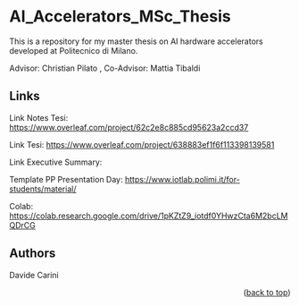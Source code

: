 # AI_Accelerators_MSc_Thesis
This is a repository for my master thesis on AI hardware accelerators developed at Politecnico di Milano.

Advisor: Christian Pilato , 
Co-Advisor: Mattia Tibaldi




<!-- RELATIVE LINKS -->
## Links

Link Notes Tesi: https://www.overleaf.com/project/62c2e8c885cd95623a2ccd37 

Link Tesi: https://www.overleaf.com/project/638883ef1f6f113398139581

Link Executive Summary: 

Template PP Presentation Day: https://www.iotlab.polimi.it/for-students/material/

Colab: https://colab.research.google.com/drive/1pKZtZ9_iotdf0YHwzCta6M2bcLMQDrCG

<!-- AUTHORS -->
## Authors

Davide Carini

<p align="right">(<a href="#readme-top">back to top</a>)</p>
